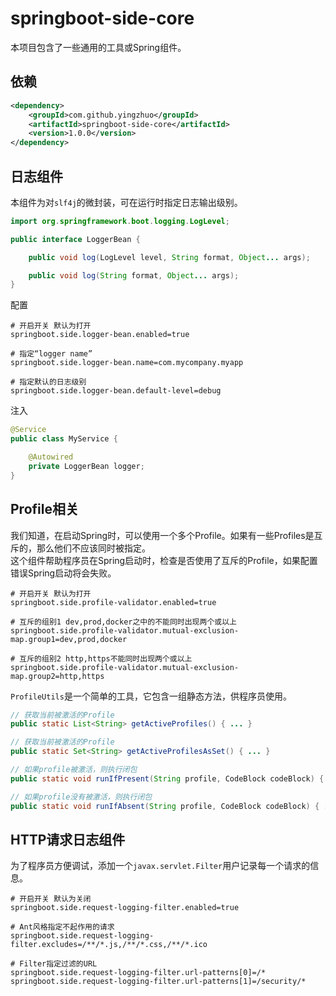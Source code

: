 # springboot-side-core

本项目包含了一些通用的工具或Spring组件。

依赖
---

```xml
<dependency>
    <groupId>com.github.yingzhuo</groupId>
    <artifactId>springboot-side-core</artifactId>
    <version>1.0.0</version>
</dependency>
```

日志组件
---

本组件为对`slf4j`的微封装，可在运行时指定日志输出级别。

```java
import org.springframework.boot.logging.LogLevel;

public interface LoggerBean {

    public void log(LogLevel level, String format, Object... args);

    public void log(String format, Object... args);
}
```

配置

```properties
# 开启开关 默认为打开
springboot.side.logger-bean.enabled=true

# 指定“logger name”
springboot.side.logger-bean.name=com.mycompany.myapp

# 指定默认的日志级别
springboot.side.logger-bean.default-level=debug
```

注入

```java
@Service
public class MyService {

	@Autowired
	private LoggerBean logger;
}
```

Profile相关
---

我们知道，在启动Spring时，可以使用一个多个Profile。如果有一些Profiles是互斥的，那么他们不应该同时被指定。<br>
这个组件帮助程序员在Spring启动时，检查是否使用了互斥的Profile，如果配置错误Spring启动将会失败。

```properties
# 开启开关 默认为打开
springboot.side.profile-validator.enabled=true

# 互斥的组别1 dev,prod,docker之中的不能同时出现两个或以上
springboot.side.profile-validator.mutual-exclusion-map.group1=dev,prod,docker

# 互斥的组别2 http,https不能同时出现两个或以上
springboot.side.profile-validator.mutual-exclusion-map.group2=http,https
```

`ProfileUtils`是一个简单的工具，它包含一组静态方法，供程序员使用。

```java
// 获取当前被激活的Profile
public static List<String> getActiveProfiles() { ... }

// 获取当前被激活的Profile
public static Set<String> getActiveProfilesAsSet() { ... }

// 如果profile被激活，则执行闭包
public static void runIfPresent(String profile, CodeBlock codeBlock) { ... }

// 如果profile没有被激活，则执行闭包
public static void runIfAbsent(String profile, CodeBlock codeBlock) { ... }
```

HTTP请求日志组件
---

为了程序员方便调试，添加一个`javax.servlet.Filter`用户记录每一个请求的信息。

```properties
# 开启开关 默认为关闭
springboot.side.request-logging-filter.enabled=true

# Ant风格指定不起作用的请求
springboot.side.request-logging-filter.excludes=/**/*.js,/**/*.css,/**/*.ico

# Filter指定过滤的URL
springboot.side.request-logging-filter.url-patterns[0]=/*
springboot.side.request-logging-filter.url-patterns[1]=/security/*
```